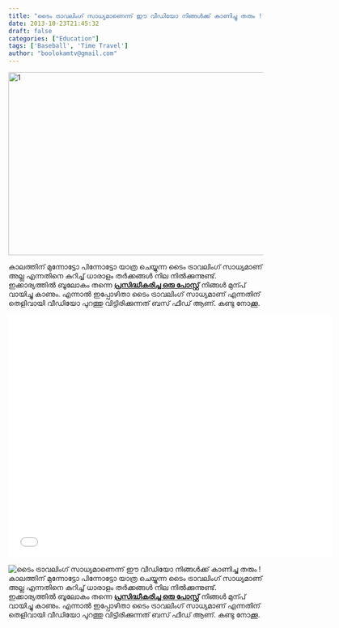 ```yaml
---
title: "ടൈം ട്രാവലിംഗ് സാധ്യമാണെന്ന് ഈ വീഡിയോ നിങ്ങള്‍ക്ക് കാണിച്ചു തരും !"
date: 2013-10-23T21:45:32
draft: false
categories: ["Education"]
tags: ['Baseball', 'Time Travel']
author: "boolokamtv@gmail.com"
---
```


<img class="aligncenter size-full wp-image-123379" alt="1" src="https://cdn.boolokam.com/articles/2013/10/1317.jpg" width="650" height="362" />

കാലത്തിന് മുന്നോട്ടോ പിന്നോട്ടോ യാത്ര ചെയ്യുന്ന ടൈം ട്രാവലിംഗ് സാധ്യമാണ് അല്ല എന്നതിനെ കുറിച്ച് ധാരാളം തര്‍ക്കങ്ങള്‍ നില നില്‍ക്കുന്നുണ്ട്. ഇക്കാര്യത്തില്‍ ബൂലോകം തന്നെ <a href="https://wordpress-972788-3403151.cloudwaysapps.com/archives/116150" target="_blank" rel="noopener"><strong>പ്രസിദ്ധീകരിച്ച ഒരു പോസ്റ്റ്‌</strong></a> നിങ്ങള്‍ മുന്പ് വായിച്ചു കാണും. എന്നാല്‍ ഇപ്പോഴിതാ ടൈം ട്രാവലിംഗ് സാധ്യമാണ് എന്നതിന് തെളിവായി വീഡിയോ പുറത്തു വിട്ടിരിക്കുന്നത് ബസ് ഫീഡ് ആണ്. കണ്ടു നോക്കൂ.

<iframe src="//www.youtube.com/embed/sPhnt--YVd0?rel=0" height="480" width="640" allowfullscreen="" frameborder="0"></iframe>


![ടൈം ട്രാവലിംഗ് സാധ്യമാണെന്ന് ഈ വീഡിയോ നിങ്ങള്‍ക്ക് കാണിച്ചു തരും !](https://cdn.boolokam.com/articles/2013/10/1317.jpg)കാലത്തിന് മുന്നോട്ടോ പിന്നോട്ടോ യാത്ര ചെയ്യുന്ന ടൈം ട്രാവലിംഗ് സാധ്യമാണ് അല്ല എന്നതിനെ കുറിച്ച് ധാരാളം തര്‍ക്കങ്ങള്‍ നില നില്‍ക്കുന്നുണ്ട്. ഇക്കാര്യത്തില്‍ ബൂലോകം തന്നെ [**പ്രസിദ്ധീകരിച്ച ഒരു പോസ്റ്റ്‌**](https://wordpress-972788-3403151.cloudwaysapps.com/archives/116150) നിങ്ങള്‍ മുന്പ് വായിച്ചു കാണും. എന്നാല്‍ ഇപ്പോഴിതാ ടൈം ട്രാവലിംഗ് സാധ്യമാണ് എന്നതിന് തെളിവായി വീഡിയോ പുറത്തു വിട്ടിരിക്കുന്നത് ബസ് ഫീഡ് ആണ്. കണ്ടു നോക്കൂ. 

